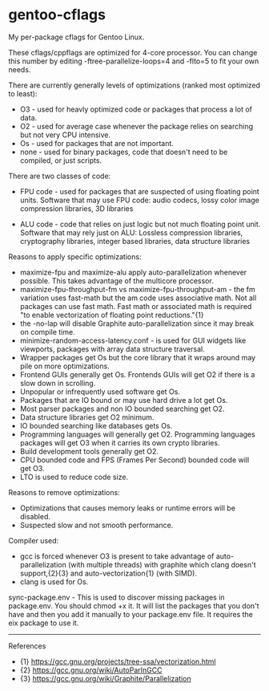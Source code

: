 # gentoo-cflags

My per-package cflags for Gentoo Linux.

These cflags/cppflags are optimized for 4-core processor.  You can change this number by editing -ftree-parallelize-loops=4 and -flto=5 to fit your own needs.

There are currently generally levels of optimizations (ranked most optimized to least):
* O3 - used for heavly optimized code or packages that process a lot of data.
* O2 - used for average case whenever the package relies on searching but not very CPU intensive.  
* Os - used for packages that are not important.
* none - used for binary packages, code that doesn't need to be compiled, or just scripts.

There are two classes of code:
* FPU code - used for packages that are suspected of using floating point units.
Software that may use FPU code: audio codecs, lossy color image compression libraries, 3D libraries

* ALU code - code that relies on just logic but not much floating point unit.
Software that may rely just on ALU: Lossless compression libraries, cryptography libraries, integer based libraries, data structure libraries

Reasons to apply specific optimizations:
* maximize-fpu and maximize-alu apply auto-parallelization whenever possible.  This takes advantage of the multicore processor.
* maximize-fpu-throughput-fm vs maximize-fpu-throughput-am - the fm variation uses fast-math but the am code uses associative math.  Not all packages can use fast math.  Fast math or associated math is required "to enable vectorization of floating point reductions."{1}
* the -no-lap will disable Graphite auto-parallelization since it may break on compile time.
* minimize-random-access-latency.conf - is used for GUI widgets like viewports, packages with array data structure traversal.
* Wrapper packages get Os but the core library that it wraps around may pile on more optimizations.
* Frontend GUIs generally get Os.  Frontends GUIs will get O2 if there is a slow down in scrolling.
* Unpopular or infrequently used software get Os.
* Packages that are IO bound or may use hard drive a lot get Os.
* Most parser packages and non IO bounded searching get O2.
* Data structure libraries get O2 minimum.
* IO bounded searching like databases gets Os.
* Programming languages will generally get O2.  Programming languages packages will get O3 when it carries its own crypto libraries.
* Build development tools generally get O2.
* CPU bounded code and FPS (Frames Per Second) bounded code will get O3.
* LTO is used to reduce code size.

Reasons to remove optimizations:
* Optimizations that causes memory leaks or runtime errors will be disabled.
* Suspected slow and not smooth performance.

Compiler used:
* gcc is forced whenever O3 is present to take advantage of auto-parallelization (with multiple threads) with graphite which clang doesn't support,{2}{3} and auto-vectorization{1} (with SIMD).
* clang is used for Os.

sync-package.env - This is used to discover missing packages in package.env.  You should chmod +x it.  It will list the packages that you don't have and then you add it manually to your package.env file.  It requires the eix package to use it.

----
References
* {1} https://gcc.gnu.org/projects/tree-ssa/vectorization.html
* {2} https://gcc.gnu.org/wiki/AutoParInGCC
* {3} https://gcc.gnu.org/wiki/Graphite/Parallelization
